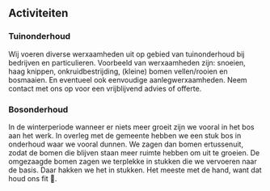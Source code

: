 ## Activiteiten

### Tuinonderhoud

Wij voeren diverse werxaamheden uit op gebied van tuinonderhoud bij bedrijven en particulieren. Voorbeeld van werxaamheden zijn: snoeien, haag knippen, onkruidbestrijding, (kleine) bomen vellen/rooien en bosmaaien. En eventueel ook eenvoudige aanlegwerxaamheden. Neem contact met ons op voor een vrijblijvend advies of offerte.

### Bosonderhoud

In de winterperiode wanneer er niets meer groeit zijn we vooral in het bos aan het werk. In overleg met de gemeente hebben we een stuk bos in onderhoud waar we vooral dunnen. We zagen dan bomen ertussenuit, zodat de bomen die blijven staan meer ruimte hebben om uit te groeien. De omgezaagde bomen zagen we terplekke in stukken die we vervoeren naar de basis. Daar hakken we het in stukken. Het meeste met de hand, want dat houd ons fit 💪.
